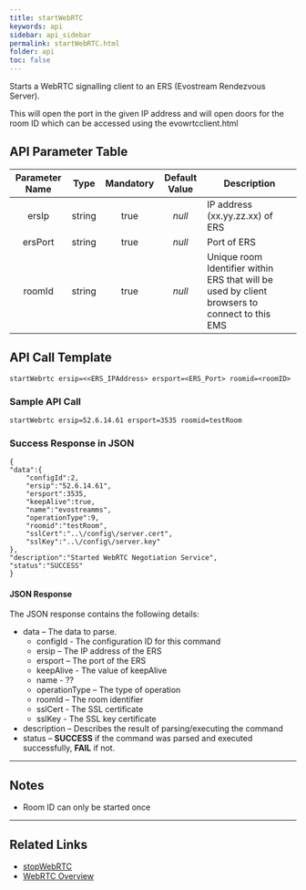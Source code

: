 ```yaml
---
title: startWebRTC
keywords: api
sidebar: api_sidebar
permalink: startWebRTC.html
folder: api
toc: false
---
```




Starts a WebRTC signalling client to an ERS (Evostream Rendezvous Server).

This will open the port in the given IP address and will open doors for the room ID which can be accessed using the evowrtcclient.html



## API Parameter Table



| Parameter Name |  Type  | Mandatory | Default Value | Description                              |
| :------------: | :----: | :-------: | :-----------: | ---------------------------------------- |
|     ersIp      | string |   true    |    *null*     | IP address (xx.yy.zz.xx) of ERS          |
|    ersPort     | string |   true    |    *null*     | Port of ERS                              |
|     roomId     | string |   true    |    *null*     | Unique room Identifier within ERS that will be used by client browsers to connect to this EMS |



## API Call Template

``` 
startWebrtc ersip=<<ERS_IPAddress> ersport=<ERS_Port> roomid=<roomID>
```



### Sample API Call

``` 
startWebrtc ersip=52.6.14.61 ersport=3535 roomid=testRoom
```



### Success Response in JSON

``` 
{
"data":{
    "configId":2,
    "ersip":"52.6.14.61",
    "ersport":3535,
    "keepAlive":true,
    "name":"evostreamms",
    "operationType":9,
    "roomid":"testRoom",
    "sslCert":"..\/config\/server.cert",
    "sslKey":"..\/config\/server.key"
},
"description":"Started WebRTC Negotiation Service",
"status":"SUCCESS"
}
```



#### JSON Response

The JSON response contains the following details:

- data – The data to parse.
  - configId - The configuration ID for this command
  - ersip – The IP address of the ERS
  - ersport – The port of the ERS
  - keepAlive - The value of keepAlive
  - name - ??
  - operationType – The type of operation
  - roomId – The room identifier
  - sslCert - The SSL certificate
  - sslKey - The SSL key certificate
- description – Describes the result of parsing/executing the command
- status – **SUCCESS** if the command was parsed and executed successfully, **FAIL** if not.

------

## Notes

- Room ID can only be started once


------

## **Related Links**

- [stopWebRTC](api/stopWebRTC.html)
- [WebRTC Overview](html5players_wrtcoverview.html)
